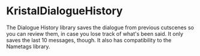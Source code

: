 ﻿# KristalDialogueHistory

The Dialogue History library saves the dialogue from previous cutscenes so you can review them, in case you lose track of what's been said. It only saves the last 10 messages, though. It also has compatibility to the Nametags library.
